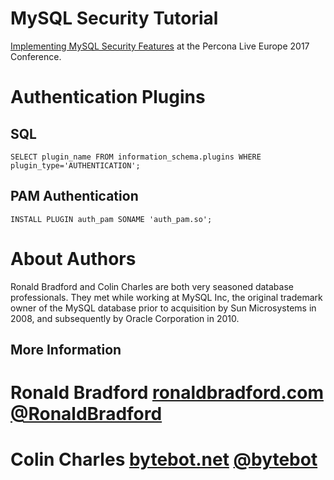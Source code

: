 MySQL Security Tutorial
=======================

[Implementing MySQL Security Features](https://www.percona.com/live/e17/sessions/implementing-mysql-security-features) at the Percona Live Europe 2017 Conference.



Authentication Plugins
======================

SQL
---

    SELECT plugin_name FROM information_schema.plugins WHERE plugin_type='AUTHENTICATION';


PAM Authentication
------------------

    INSTALL PLUGIN auth_pam SONAME 'auth_pam.so';



About Authors
=============

Ronald Bradford and Colin Charles are both very seasoned database professionals.  They met while working at MySQL Inc, the original trademark owner of the MySQL database prior to acquisition by Sun Microsystems in 2008, and subsequently by Oracle Corporation in 2010.

More Information
----------------

# Ronald Bradford [ronaldbradford.com](http://ronaldbradford.com/ "Ronald Bradford")  [@RonaldBradford](https://twitter.com/RonaldBradford)
# Colin Charles [bytebot.net](http://www.bytebot.net/ "Colin Charles") [@bytebot](https://twitter.com/bytebot)
